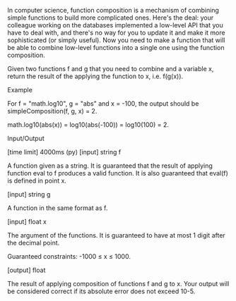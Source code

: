 In computer science, function composition is a mechanism of combining simple functions to build more complicated ones. Here's the deal: your colleague working on the databases implemented a low-level API that you have to deal with, and there's no way for you to update it and make it more sophisticated (or simply useful). Now you need to make a function that will be able to combine low-level functions into a single one using the function composition.

Given two functions f and g that you need to combine and a variable x, return the result of the applying the function to x, i.e. f(g(x)).

Example

For f = "math.log10", g = "abs" and x = -100,
the output should be
simpleComposition(f, g, x) = 2.

math.log10(abs(x)) = log10(abs(-100)) = log10(100) = 2.

Input/Output

[time limit] 4000ms (py)
[input] string f

A function given as a string. It is guaranteed that the result of applying function eval to f produces a valid function. It is also guaranteed that eval(f) is defined in point x.

[input] string g

A function in the same format as f.

[input] float x

The argument of the functions. It is guaranteed to have at most 1 digit after the decimal point.

Guaranteed constraints:
-1000 ≤ x ≤ 1000.

[output] float

The result of applying composition of functions f and g to x. Your output will be considered correct if its absolute error does not exceed 10-5.

